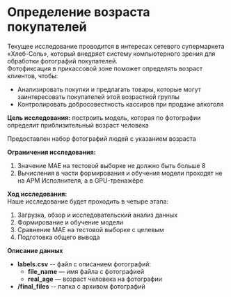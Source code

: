 # Определение возраста покупателей

Текущее исследование проводится в интересах сетевого супермаркета «Хлеб-Соль», который внедряет систему компьютерного зрения для обработки фотографий покупателей.  
Фотофиксация в прикассовой зоне поможет определять возраст клиентов, чтобы:
* Анализировать покупки и предлагать товары, которые могут заинтересовать покупателей этой возрастной группы
* Контролировать добросовестность кассиров при продаже алкоголя  

**Цель исследования:** построить модель, которая по фотографии определит приблизительный возраст человека  

Предоставлен набор фотографий людей с указанием возраста

**Ограничения исследования:**
1. Значение MAE на тестовой выборке не должно быть больше 8
2. Вычисления в части формирования и обучения модели проходят не на АРМ Исполнителя, а в GPU-тренажёре

**Ход исследования:**  
Наше исследование будет проходить в четыре этапа:  
1. Загрузка, обзор и исследовательский анализ данных
2. Формирование и обучение модели 
4. Сравнение MAE на тестовой выборке с целевым
5. Подготовка общего вывода


**Описание данных**  
* **labels.csv** -- файл с описанием фотографий:
    - **file_name** — имя файла с фотографией
    - **real_age** — возраст человека на фотографии
* **/final_files** -- папка с архивом фотографий
    
    
